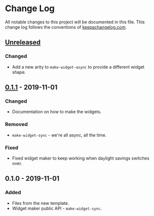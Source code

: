 # Change Log
All notable changes to this project will be documented in this file. This change log follows the conventions of [keepachangelog.com](http://keepachangelog.com/).

## [Unreleased]
### Changed
- Add a new arity to `make-widget-async` to provide a different widget shape.

## [0.1.1] - 2019-11-01
### Changed
- Documentation on how to make the widgets.

### Removed
- `make-widget-sync` - we're all async, all the time.

### Fixed
- Fixed widget maker to keep working when daylight savings switches over.

## 0.1.0 - 2019-11-01
### Added
- Files from the new template.
- Widget maker public API - `make-widget-sync`.

[Unreleased]: https://github.com/your-name/test-lib/compare/0.1.1...HEAD
[0.1.1]: https://github.com/your-name/test-lib/compare/0.1.0...0.1.1
